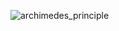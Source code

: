 ![archimedes_principle](https://github.com/user-attachments/assets/e776665c-a2c8-4220-9f31-dcfc4d3bae12)
